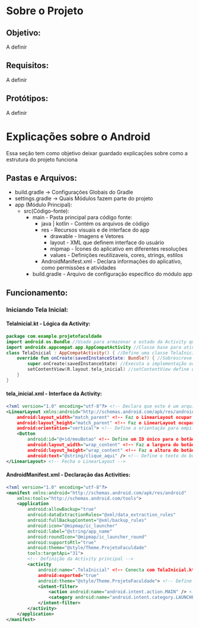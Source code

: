 # Sobre o Projeto
## Objetivo:
A definir
## Requisitos:
A definir
## Protótipos:
A definir
# Explicações sobre o Android
Essa seção tem como objetivo deixar guardado explicações sobre como a estrutura do projeto funciona
## Pastas e Arquivos:
* build.gradle -> Configurações Globais do Gradle
* settings.gradle -> Quais Módulos fazem parte do projeto
* app (Módulo Principal):
	* src(Código-fonte):
		* main - Pasta principal para código fonte:
			* java | kotlin - Contém os arquivos de código
			* res - Recursos visuais e de interface do app
				* drawable - Imagens e Vetores
				* layout - XML que definem interface do usuário
				* mipmap - Ícones do aplicativo em diferentes resoluções
				* values - Definições reutilizaveis, cores, strings, estilos
			* AndroidManifest.xml - Declara informações do aplicativo, como permissões e atividades
		* build.gradle - Arquivo de configuração especifico do módulo app

## Funcionamento:
### Iniciando Tela Inicial:
#### TelaInicial.kt - Lógica da Activity:
```kotlin
package com.example.projetofaculdade
import android.os.Bundle //Usado para armazenar o estado da Activity quando o sistema a recria.
import androidx.appcompat.app.AppCompatActivity //Classe base para atividades que usam o suporte a recursos modernos do Android, como temas e barras de açã0
class TelaInicial : AppCompatActivity() { //Define uma classe TelaInicial que herda a classe AppCompactActivity
    override fun onCreate(savedInstanceState: Bundle?) { //Sobrescreve o método onCreate (Chamado ao criar uma Activity), savedInstanceState: Bundle? contém dados salvos da tela anterior, caso a tela seja recriada (como quando o dispositivo é rotacionado).
        super.onCreate(savedInstanceState) //Executa a implementação original do Android antes de adicionar funcionalidades personalizadas.
        setContentView(R.layout.tela_inicial) //setContentView define qual layout XML será exibido pela activity. Esse R acessa recursos na pasta res e .layout na pasta layout o tela_inicial é o arquivo com as definições de interface
    }
}
```
#### tela_inicial.xml - Interface da Activity:
```xml
<?xml version="1.0" encoding="utf-8"?> <!-- Declara que este é um arquivo XML e usa a codificação UTF-8 -->
<LinearLayout xmlns:android="http://schemas.android.com/apk/res/android" <!-- Declara o namespace XML do Android -->
    android:layout_width="match_parent" <!-- Faz o LinearLayout ocupar toda a largura da tela -->
    android:layout_height="match_parent" <!-- Faz o LinearLayout ocupar toda a altura da tela -->
    android:orientation="vertical"> <!-- Define a orientação para empilhar os elementos na vertical -->
    <Button
        android:id="@+id/meuBotao" <!-- Define um ID único para o botão, permitindo acessá-lo no código Kotlin -->
        android:layout_width="wrap_content" <!-- Faz a largura do botão se ajustar ao conteúdo -->
        android:layout_height="wrap_content" <!-- Faz a altura do botão se ajustar ao conteúdo -->
        android:text="@string/clique_aqui" /> <!-- Define o texto do botão usando um valor do arquivo strings.xml -->
</LinearLayout> <!-- Fecha o LinearLayout -->
```
#### AndroidManifest.xml - Declaração das Activities:
```xml
<?xml version="1.0" encoding="utf-8"?>
<manifest xmlns:android="http://schemas.android.com/apk/res/android"
    xmlns:tools="http://schemas.android.com/tools">
    <application
        android:allowBackup="true"
        android:dataExtractionRules="@xml/data_extraction_rules"
        android:fullBackupContent="@xml/backup_rules"
        android:icon="@mipmap/ic_launcher"
        android:label="@string/app_name"
        android:roundIcon="@mipmap/ic_launcher_round"
        android:supportsRtl="true"
        android:theme="@style/Theme.ProjetoFaculdade"
        tools:targetApi="31">
        <!-- Definição da Activity principal -->
        <activity
            android:name=".TelaInicial" <!-- Conecta com TelaInicial.kt -->
            android:exported="true"
            android:theme="@style/Theme.ProjetoFaculdade"> <!-- Define o tema -->
            <intent-filter>
                <action android:name="android.intent.action.MAIN" /> <!-- Indica que é a tela inicial -->
                <category android:name="android.intent.category.LAUNCHER" /> <!-- Faz aparecer no menu do Android -->
            </intent-filter>
        </activity>
    </application>
</manifest>

```


